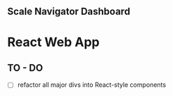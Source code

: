 ## Scale Navigator Dashboard 
# React Web App 
    
  
## TO - DO 
- [ ]  refactor all major divs into React-style components 